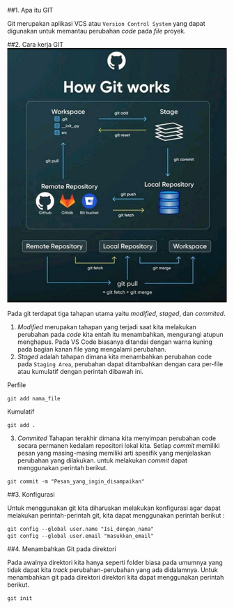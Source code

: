 ##1. Apa itu GIT

Git merupakan aplikasi VCS atau `Version Control System` yang dapat digunakan untuk memantau perubahan _code_ pada _file_ proyek.

##2. Cara kerja GIT
![Github](/Image/Github.jpeg)

Pada git terdapat tiga tahapan utama yaitu _modified_, _staged_, dan _commited_. 
1. _Modified_ merupakan tahapan yang terjadi saat kita melakukan perubahan pada _code_ kita entah itu menambahkan, mengurangi atupun menghapus. Pada VS Code biasanya ditandai dengan warna kuning pada bagian kanan file yang mengalami perubahan.
2. _Staged_ adalah tahapan dimana kita menambahkan perubahan code pada `Staging Area`, perubahan dapat ditambahkan dengan cara per-file atau kumulatif dengan perintah dibawah ini.  

Perfile
``` 
git add nama_file 
```
Kumulatif
```
git add .
```
3. _Commited_ Tahapan terakhir dimana kita menyimpan perubahan code secara permanen kedalam repositori lokal kita. Setiap _commit_ memiliki pesan yang masing-masing memiliki arti spesifik yang menjelaskan perubahan yang dilakukan. untuk melakukan _commit_ dapat menggunakan perintah berikut.  
```
git commit -m "Pesan_yang_ingin_disampaikan"
```

##3. Konfigurasi

Untuk menggunakan git kita diharuskan melakukan konfigurasi agar dapat melakukan perintah-perintah git, kita dapat menggunakan perintah berikut :  
```
git config --global user.name "Isi_dengan_nama"
git config --global user.email "masukkan_email"
```

##4. Menambahkan Git pada direktori

Pada awalnya direktori kita hanya seperti folder biasa pada umumnya yang tidak dapat kita _track_ perubahan-perubahan yang ada didalamnya. Untuk menambahkan git pada direktori direktori kita dapat menggunakan perintah berikut.  
```
git init
```

